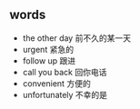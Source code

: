 ## words
* the other day 前不久的某一天
* urgent 紧急的
* follow up 跟进
* call you back 回你电话
* convenient 方便的
* unfortunately 不幸的是

